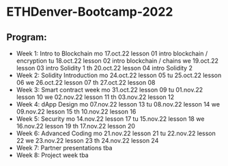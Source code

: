 # ETHDenver-Bootcamp-2022

## Program:

- Week 1: Intro to Blockchain
  mo 17.oct.22 lesson 01 intro blockchain / encryption
  tu 18.oct.22 lesson 02 intro blockchain / chains
  we 19.oct.22 lesson 03 intro Solidity 1
  th 20.oct.22 lesson 04 intro Solidity 2
- Week 2: Solidity Introduction
  mo 24.oct.22 lesson 05
  tu 25.oct.22 lesson 06
  we 26.oct.22 lesson 07
  th 27.oct.22 lesson 08
- Week 3: Smart contract week
  mo 31.oct.22 lesson 09
  tu 01.nov.22 lesson 10
  we 02.nov.22 lesson 11
  th 03.nov.22 lesson 12
- Week 4: dApp Design
  mo 07.nov.22 lesson 13
  tu 08.nov.22 lesson 14 
  we 09.nov.22 lesson 15
  th 10.nov.22 lesson 16
- Week 5: Security
  mo 14.nov.22 lesson 17
  tu 15.nov.22 lesson 18
  we 16.nov.22 lesson 19
  th 17.nov.22 lesson 20
- Week 6: Advanced Coding
  mo 21.nov.22 lesson 21
  tu 22.nov.22 lesson 22
  we 23.nov.22 lesson 23
  th 24.nov.22 lesson 24
- Week 7: Partner presentations
  tba
- Week 8: Project week
  tba